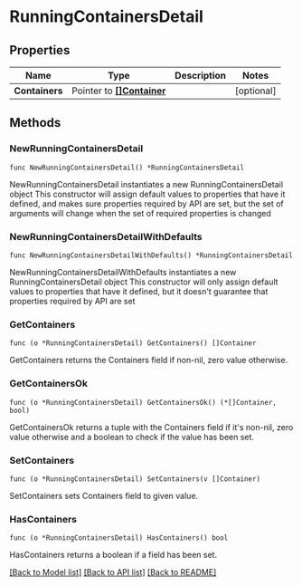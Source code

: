 # RunningContainersDetail

## Properties

Name | Type | Description | Notes
------------ | ------------- | ------------- | -------------
**Containers** | Pointer to [**[]Container**](Container.md) |  | [optional] 

## Methods

### NewRunningContainersDetail

`func NewRunningContainersDetail() *RunningContainersDetail`

NewRunningContainersDetail instantiates a new RunningContainersDetail object
This constructor will assign default values to properties that have it defined,
and makes sure properties required by API are set, but the set of arguments
will change when the set of required properties is changed

### NewRunningContainersDetailWithDefaults

`func NewRunningContainersDetailWithDefaults() *RunningContainersDetail`

NewRunningContainersDetailWithDefaults instantiates a new RunningContainersDetail object
This constructor will only assign default values to properties that have it defined,
but it doesn't guarantee that properties required by API are set

### GetContainers

`func (o *RunningContainersDetail) GetContainers() []Container`

GetContainers returns the Containers field if non-nil, zero value otherwise.

### GetContainersOk

`func (o *RunningContainersDetail) GetContainersOk() (*[]Container, bool)`

GetContainersOk returns a tuple with the Containers field if it's non-nil, zero value otherwise
and a boolean to check if the value has been set.

### SetContainers

`func (o *RunningContainersDetail) SetContainers(v []Container)`

SetContainers sets Containers field to given value.

### HasContainers

`func (o *RunningContainersDetail) HasContainers() bool`

HasContainers returns a boolean if a field has been set.


[[Back to Model list]](../README.md#documentation-for-models) [[Back to API list]](../README.md#documentation-for-api-endpoints) [[Back to README]](../README.md)


